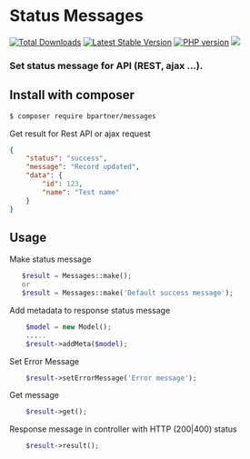 # Status Messages

[![Total Downloads](https://img.shields.io/packagist/dt/bpartner/messages.svg?style=popout-square)](https://packagist.org/packages/bpartner/messages)
[![Latest Stable Version](https://img.shields.io/packagist/v/bpartner/messages.svg?style=popout-square)](https://packagist.org/packages/bpartner/messages)
[![PHP version](https://img.shields.io/packagist/php-v/bpartner/messages.svg?style=popout-square)](https://packagist.org/packages/bpartner/messages)
[![](https://img.shields.io/github/license/bpartner/messages.svg?style=popout-square)](https://github.com/bpartner/messages)

### Set status message for API (REST, ajax ...).

## Install with composer

```bash
$ composer require bpartner/messages
```

Get result for Rest API or ajax request

```json
{
    "status": "success",
    "message": "Record updated",
    "data": {
        "id": 123,
        "name": "Test name"       
    }
}
```

## Usage

Make status message

```php
   $result = Messages::make();
   or
   $result = Messages::make('Default success message'); 
```

Add metadata to response status message

```php
    $model = new Model();
    .....
    $result->addMeta($model);
```

Set Error Message

```php
    $result->setErrorMessage('Error message');
```

Get message

```php
    $result->get();
```

Response message in controller with HTTP (200|400) status

```php
    $result->result();
```
